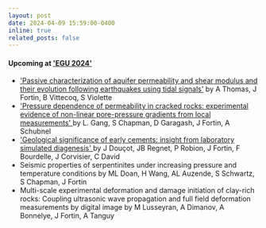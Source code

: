 ```yaml
---
layout: post
date: 2024-04-09 15:59:00-0400
inline: true
related_posts: false
---
```



#### Upcoming at <a href="https://www.egu24.eu/"> 'EGU 2024'</a>
<ul>
<li> <a href="https://doi.org/10.5194/egusphere-egu24-19115"> 'Passive characterization of aquifer permeability and shear modulus and their evolution following earthquakes using tidal signals'</a> by A Thomas, J Fortin, B Vittecoq, S Violette</li>
  
<li> <a href="https://doi.org/10.5194/egusphere-egu24-5612"> 'Pressure dependence of permeability in cracked rocks: experimental evidence of non-linear pore-pressure gradients from local measurements' </a> by L. Gang, S Chapman, D Garagash, J Fortin, A Schubnel </li>

<li> <a href="https://doi.org/10.5194/egusphere-egu24-17478"> 'Geological significance of early cements: insight from laboratory simulated diagenesis' </a> by J Douçot, JB Regnet, P Robion, J Fortin, F Bourdelle, J Corvisier, C David </li>

<li>Seismic properties of serpentinites under increasing pressure and temperature conditions by ML Doan, H Wang, AL Auzende, S Schwartz, S Chapman, J Fortin</li>

<li>Multi-scale experimental deformation and damage initiation of clay-rich rocks: Coupling ultrasonic wave propagation and full field deformation measurements by digital image by M Lusseyran, A Dimanov, A Bonnelye, J Fortin, A Tanguy</li>


</ul>
